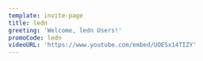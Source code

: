 ```yaml
---
template: invite-page
title: ledn
greeting: 'Welcome, ledn Users!'
promoCode: ledn
videoURL: 'https://www.youtube.com/embed/UOESx14TIZY'
---
```


